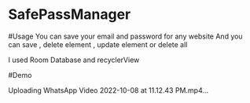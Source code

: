 # SafePassManager

#Usage
You can save your email and password for any website
And you can save , delete element , update element or delete all

I used Room Database and recyclerView


#Demo


Uploading WhatsApp Video 2022-10-08 at 11.12.43 PM.mp4…

